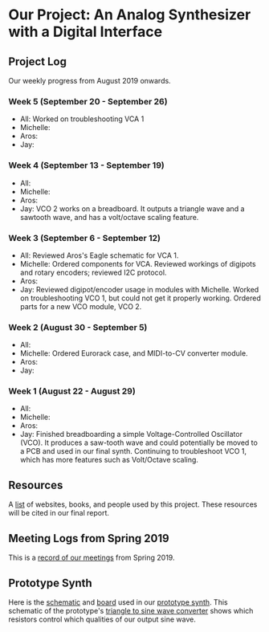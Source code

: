 # Our Project: An Analog Synthesizer with a Digital Interface

## Project Log
Our weekly progress from August 2019 onwards.


### Week 5 (September 20 - September 26)
* All: Worked on troubleshooting VCA 1
* Michelle:
* Aros:
* Jay:

### Week 4 (September 13 - September 19)
* All:
* Michelle:
* Aros:
* Jay: VCO 2 works on a breadboard. It outputs a triangle wave and a sawtooth wave, and has a volt/octave scaling feature.

### Week 3 (September 6 - September 12)
* All: Reviewed Aros's Eagle schematic for VCA 1.
* Michelle: Ordered components for VCA. Reviewed workings of digipots and rotary encoders; reviewed I2C protocol.
* Aros:
* Jay: Reviewed digipot/encoder usage in modules with Michelle. Worked on troubleshooting VCO 1, but could not get it properly working. Ordered parts for a new VCO module, VCO 2.

### Week 2 (August 30 - September 5)
* All:
* Michelle: Ordered Eurorack case, and MIDI-to-CV converter module.
* Aros:
* Jay:

### Week 1 (August 22 - August 29)
* All:
* Michelle: 
* Aros:
* Jay: Finished breadboarding a simple Voltage-Controlled Oscillator (VCO). It produces a saw-tooth wave and could potentially be moved to a PCB and used in our final synth. Continuing to troubleshoot VCO 1, which has more features such as Volt/Octave scaling.

## Resources
A [list](https://docs.google.com/document/d/1bn2XwHxJaG-ds-zcZPaRnOW3YTtZJFIuCk1MftFgEfE/edit?usp=sharing) of websites, books, and people used by this project. These resources will be cited in our final report.

## Meeting Logs from Spring 2019
This is a [record of our meetings](https://github.com/jayheiland/CE_Senior_Project/blob/master/docs/Meeting%20logs.pdf) from Spring 2019.

## Prototype Synth
Here is the [schematic](https://github.com/jayheiland/CE_Senior_Project/blob/master/docs/schematic.PNG) and [board](https://github.com/jayheiland/CE_Senior_Project/blob/master/docs/Board.pdf) used in our [prototype synth](https://github.com/jayheiland/CE_Senior_Project/blob/master/docs/IMG_0136.jpg). This schematic of the prototype's [triangle to sine wave converter](https://github.com/jayheiland/CE_Senior_Project/blob/master/docs/triangleToSine.png) shows which resistors control which qualities of our output sine wave. 
